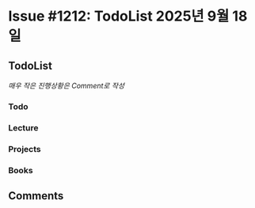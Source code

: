# Issue #1212: TodoList 2025년 9월 18일

## TodoList

*매우 작은 진행상황은 Comment로 작성*

### Todo  

### Lecture

### Projects

### Books


## Comments

